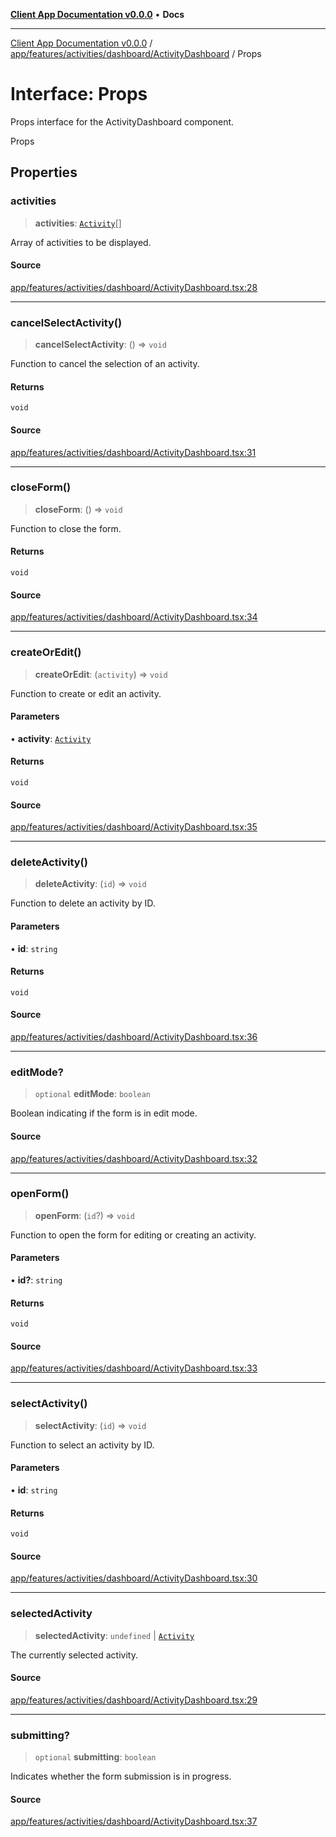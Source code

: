 [**Client App Documentation v0.0.0**](../../../../../../README.md) • **Docs**

***

[Client App Documentation v0.0.0](../../../../../../README.md) / [app/features/activities/dashboard/ActivityDashboard](../README.md) / Props

# Interface: Props

Props interface for the ActivityDashboard component.

 Props

## Properties

### activities

> **activities**: [`Activity`](../../../../../models/activity/interfaces/Activity.md)[]

Array of activities to be displayed.

#### Source

[app/features/activities/dashboard/ActivityDashboard.tsx:28](https://github.com/jimmykurian/Reactivities/blob/44702a695ba6190a1c37512d565ed9970e06fec6/client-app/src/app/features/activities/dashboard/ActivityDashboard.tsx#L28)

***

### cancelSelectActivity()

> **cancelSelectActivity**: () => `void`

Function to cancel the selection of an activity.

#### Returns

`void`

#### Source

[app/features/activities/dashboard/ActivityDashboard.tsx:31](https://github.com/jimmykurian/Reactivities/blob/44702a695ba6190a1c37512d565ed9970e06fec6/client-app/src/app/features/activities/dashboard/ActivityDashboard.tsx#L31)

***

### closeForm()

> **closeForm**: () => `void`

Function to close the form.

#### Returns

`void`

#### Source

[app/features/activities/dashboard/ActivityDashboard.tsx:34](https://github.com/jimmykurian/Reactivities/blob/44702a695ba6190a1c37512d565ed9970e06fec6/client-app/src/app/features/activities/dashboard/ActivityDashboard.tsx#L34)

***

### createOrEdit()

> **createOrEdit**: (`activity`) => `void`

Function to create or edit an activity.

#### Parameters

• **activity**: [`Activity`](../../../../../models/activity/interfaces/Activity.md)

#### Returns

`void`

#### Source

[app/features/activities/dashboard/ActivityDashboard.tsx:35](https://github.com/jimmykurian/Reactivities/blob/44702a695ba6190a1c37512d565ed9970e06fec6/client-app/src/app/features/activities/dashboard/ActivityDashboard.tsx#L35)

***

### deleteActivity()

> **deleteActivity**: (`id`) => `void`

Function to delete an activity by ID.

#### Parameters

• **id**: `string`

#### Returns

`void`

#### Source

[app/features/activities/dashboard/ActivityDashboard.tsx:36](https://github.com/jimmykurian/Reactivities/blob/44702a695ba6190a1c37512d565ed9970e06fec6/client-app/src/app/features/activities/dashboard/ActivityDashboard.tsx#L36)

***

### editMode?

> `optional` **editMode**: `boolean`

Boolean indicating if the form is in edit mode.

#### Source

[app/features/activities/dashboard/ActivityDashboard.tsx:32](https://github.com/jimmykurian/Reactivities/blob/44702a695ba6190a1c37512d565ed9970e06fec6/client-app/src/app/features/activities/dashboard/ActivityDashboard.tsx#L32)

***

### openForm()

> **openForm**: (`id`?) => `void`

Function to open the form for editing or creating an activity.

#### Parameters

• **id?**: `string`

#### Returns

`void`

#### Source

[app/features/activities/dashboard/ActivityDashboard.tsx:33](https://github.com/jimmykurian/Reactivities/blob/44702a695ba6190a1c37512d565ed9970e06fec6/client-app/src/app/features/activities/dashboard/ActivityDashboard.tsx#L33)

***

### selectActivity()

> **selectActivity**: (`id`) => `void`

Function to select an activity by ID.

#### Parameters

• **id**: `string`

#### Returns

`void`

#### Source

[app/features/activities/dashboard/ActivityDashboard.tsx:30](https://github.com/jimmykurian/Reactivities/blob/44702a695ba6190a1c37512d565ed9970e06fec6/client-app/src/app/features/activities/dashboard/ActivityDashboard.tsx#L30)

***

### selectedActivity

> **selectedActivity**: `undefined` \| [`Activity`](../../../../../models/activity/interfaces/Activity.md)

The currently selected activity.

#### Source

[app/features/activities/dashboard/ActivityDashboard.tsx:29](https://github.com/jimmykurian/Reactivities/blob/44702a695ba6190a1c37512d565ed9970e06fec6/client-app/src/app/features/activities/dashboard/ActivityDashboard.tsx#L29)

***

### submitting?

> `optional` **submitting**: `boolean`

Indicates whether the form submission is in progress.

#### Source

[app/features/activities/dashboard/ActivityDashboard.tsx:37](https://github.com/jimmykurian/Reactivities/blob/44702a695ba6190a1c37512d565ed9970e06fec6/client-app/src/app/features/activities/dashboard/ActivityDashboard.tsx#L37)
